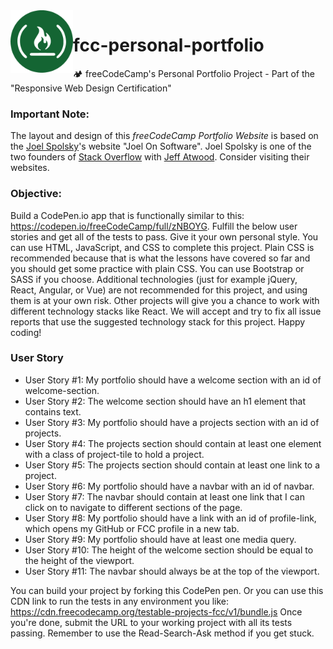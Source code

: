 <a href="https://www.freecodecamp.org/">
  <img align="left" width="100" height="100" alt="freeCodeCamp Logo" src="https://raw.githubusercontent.com/estebanborai/fcc-personal-portfolio/master/assets/freecodecamp_logo.gif" />
</a>

# fcc-personal-portfolio
🏕 freeCodeCamp's Personal Portfolio Project - Part of the "Responsive Web Design Certification"

### Important Note:
The layout and design of this *freeCodeCamp Portfolio Website* is based on the [Joel Spolsky](https://www.joelonsoftware.com/)'s website "Joel On Software". Joel Spolsky is one of the two founders
of [Stack Overflow](https://stackoverflow.com/) with [Jeff Atwood](https://en.wikipedia.org/wiki/Jeff_Atwood).
Consider visiting their websites.

### Objective: 
Build a CodePen.io app that is functionally similar to this: https://codepen.io/freeCodeCamp/full/zNBOYG.
Fulfill the below user stories and get all of the tests to pass. Give it your own personal style.
You can use HTML, JavaScript, and CSS to complete this project. Plain CSS is recommended because that is what the lessons have covered so far and you should get some practice with plain CSS. You can use Bootstrap or SASS if you choose. Additional technologies (just for example jQuery, React, Angular, or Vue) are not recommended for this project, and using them is at your own risk. Other projects will give you a chance to work with different technology stacks like React. We will accept and try to fix all issue reports that use the suggested technology stack for this project. Happy coding!

### User Story
- User Story #1: My portfolio should have a welcome section with an id of welcome-section.
- User Story #2: The welcome section should have an h1 element that contains text.
- User Story #3: My portfolio should have a projects section with an id of projects.
- User Story #4: The projects section should contain at least one element with a class of project-tile to hold a project.
- User Story #5: The projects section should contain at least one link to a project.
- User Story #6: My portfolio should have a navbar with an id of navbar.
- User Story #7: The navbar should contain at least one link that I can click on to navigate to different sections of the page.
- User Story #8: My portfolio should have a link with an id of profile-link, which opens my GitHub or FCC profile in a new tab.
- User Story #9: My portfolio should have at least one media query.
- User Story #10: The height of the welcome section should be equal to the height of the viewport.
- User Story #11: The navbar should always be at the top of the viewport.

You can build your project by forking this CodePen pen. Or you can use this CDN link to run the tests in any environment you like: https://cdn.freecodecamp.org/testable-projects-fcc/v1/bundle.js
Once you're done, submit the URL to your working project with all its tests passing.
Remember to use the Read-Search-Ask method if you get stuck.
